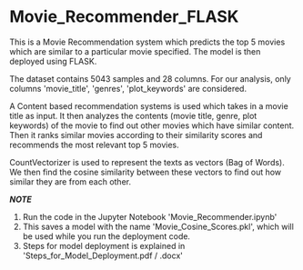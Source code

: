 # Movie_Recommender_FLASK

This is a Movie Recommendation system which predicts the top 5 movies which are similar to a particular movie specified.
The model is then deployed using FLASK. 

The dataset contains 5043 samples and 28 columns. For our analysis, only columns  'movie_title', 'genres', 'plot_keywords' are considered.

A Content based recommendation systems is used which takes in a movie title as input. It then analyzes the contents (movie title, genre, plot keywords) of the movie to find out other movies which have similar content. Then it ranks similar movies according to their similarity scores and recommends the most relevant top 5 movies.

CountVectorizer is used to represent the texts as vectors (Bag of Words).
We then find the cosine similarity between these vectors to find out how similar they are from each other.

***NOTE***
1. Run the code in the Jupyter Notebook 'Movie_Recommender.ipynb'
2. This saves a model with the name 'Movie_Cosine_Scores.pkl', which will be used while you run the deployment code.
3. Steps for model deployment is explained in 'Steps_for_Model_Deployment.pdf / .docx'
